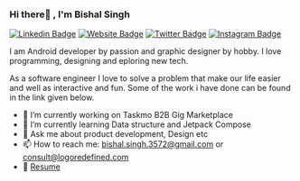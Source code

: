 ### Hi there👋 , I'm Bishal Singh

<!-- <img height="180em" src="https://github-readme-stats.vercel.app/api?username=Magneto3572&show_icons=true&hide_border=true&&count_private=true&include_all_commits=true" /> -->


[![Linkedin Badge](https://img.shields.io/badge/-LinkedIn-0e76a8?style=flat-square&logo=Linkedin&logoColor=white)](https://www.linkedin.com/in/bishal-singh-779a7475/)
[![Website Badge](https://img.shields.io/badge/Website-3b5998?style=flat-square&logo=google-chrome&logoColor=white)](https://logoredefined.com)
[![Twitter Badge](https://img.shields.io/badge/-Twitter-00acee?style=flat-square&logo=Twitter&logoColor=white)](https://twitter.com/Singh3572)
[![Instagram Badge](https://img.shields.io/badge/-Instagram-e4405f?style=flat-square&logo=Instagram&logoColor=white)](https://instgram.com/logo.redefined)

I am Android developer by passion and graphic designer by hobby. I love programming, designing and eploring new tech.

As a software engineer I love to solve a problem that make our life easier and well as interactive and fun. 
Some of the work i have done can be found in the link given below.

- 🔭 I’m currently working on Taskmo B2B Gig Marketplace
- 🌱 I’m currently learning Data structure and Jetpack Compose
- 💬 Ask me about product development, Design etc
- 📫 How to reach me: bishal.singh.3572@gmail.com or consult@logoredefined.com
- 📝 [Resume](https://drive.google.com/file/d/13tb2DCbZbSzUHkvgVmWnII54PznBDlM0/view?usp=sharing)

